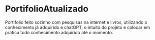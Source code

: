 # PortifolioAtualizado
Portifolio feito sozinho com pesquisas na internet e livros, utilizando o conhecimento já adquirido e chatGPT,
o intuito do projeto e colocar em pratica todo conhecimento adquirido até o momento.
